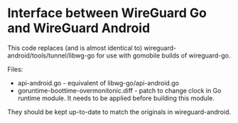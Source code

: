 # Interface between WireGuard Go and WireGuard Android

This code replaces (and is almost identical to)
wireguard-android/tools/tunnel/libwg-go for use with gomobile builds of
wireguard-go.

Files:
- api-android.go - equivalent of libwg-go/api-android.go
- goruntime-boottime-overmonitonic.diff - patch to change clock in Go runtime
  module. It needs to be applied before building this module.

They should be kept up-to-date to match the originals in wireguard-android.
